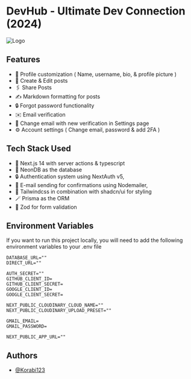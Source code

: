 
# DevHub - Ultimate Dev Connection (2024)


![Logo](https://vercel.com/_next/image?url=%2Fapi%2Fscreenshot%3Fdark%3D1%26deploymentId%3Ddpl_2ZVFWUYofVLMjK3Joa82FV6hiabn%26teamId%3Dkorabii%26withStatus%3D1&w=640&q=75&dpl=dpl_AayBtKsdccKRB3LcwvLKgnQTGHte)


## Features

- 🤔 Profile customization ( Name, username, bio, & profile picture )
- 📝 Create & Edit posts
- 🖇️ Share Posts
- ✍️ Markdown formatting for posts
- 🔒 Forgot password functionality
- ✉️ Email verification
- 📧 Change email with new verification in Settings page
- ⚙️ Account settings ( Change email, password & add 2FA )
## Tech Stack Used

- 🚀 Next.js 14 with server actions & typescript
- 💽 NeonDB as the database
- 🔒 Authentication system using NextAuth v5,
- 📨 E-mail sending for confirmations using Nodemailer,
- 🎉 Tailwindcss in combination with shadcn/ui for styling
- 🪄 Prisma as the ORM
- 🔨 Zod for form validation
## Environment Variables

If you want to run this project locally, you will need to add the following environment variables to your .env file

```env
DATABASE_URL=""
DIRECT_URL=""

AUTH_SECRET=""
GITHUB_CLIENT_ID=
GITHUB_CLIENT_SECRET=
GOOGLE_CLIENT_ID=
GOOGLE_CLIENT_SECRET=

NEXT_PUBLIC_CLOUDINARY_CLOUD_NAME=""
NEXT_PUBLIC_CLOUDINARY_UPLOAD_PRESET=""

GMAIL_EMAIL=
GMAIL_PASSWORD=

NEXT_PUBLIC_APP_URL=""
```


## Authors

- [@Korabi123](https://www.github.com/Korabi123)
